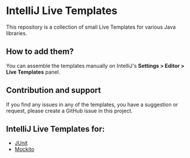 # IntelliJ Live Templates

This repository is a collection of small Live Templates for various Java libraries.

## How to add them?

You can assemble the templates manually on IntelliJ's **Settings > Editor > Live Templates** panel.

## Contribution and support

If you find any issues in any of the templates, you have a suggestion or request, please create a GitHub issue in this project.

## IntelliJ Live Templates for:

* [JUnit][1]
* [Mockito][2]

[1]: templates/junit.md
[2]: templates/mockito.md
